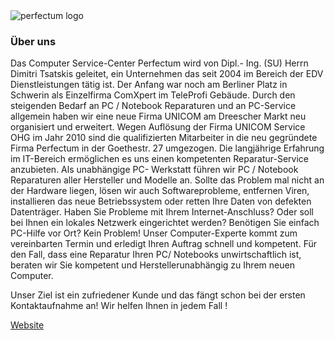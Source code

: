 <img src="https://www.perfectum-computer.de/uploads/site_logo.jpg" alt="perfectum logo"/>

### Über uns
Das Computer Service-Center Perfectum wird von Dipl.- Ing. (SU) Herrn Dimitri Tsatskis geleitet, ein Unternehmen das seit 2004 im Bereich der EDV Dienstleistungen tätig ist. Der Anfang war noch am Berliner Platz in Schwerin als Einzelfirma ComXpert im TeleProfi Gebäude. Durch den steigenden Bedarf an PC / Notebook Reparaturen und an PC-Service allgemein haben wir eine neue Firma UNICOM am Dreescher Markt neu organisiert und erweitert. Wegen Auflösung der Firma UNICOM Service OHG im Jahr 2010 sind die qualifizierten Mitarbeiter in die neu gegründete Firma Perfectum in der Goethestr. 27 umgezogen. Die langjährige Erfahrung im IT-Bereich ermöglichen es uns einen kompetenten Reparatur-Service anzubieten. Als unabhängige PC- Werkstatt führen wir PC / Notebook Reparaturen aller Hersteller und Modelle an. Sollte das Problem mal nicht an der Hardware liegen, lösen wir auch Softwareprobleme, entfernen Viren, installieren das neue Betriebssystem oder retten Ihre Daten von defekten Datenträger. Haben Sie Probleme mit Ihrem Internet-Anschluss? Oder soll bei Ihnen ein lokales Netzwerk eingerichtet werden? Benötigen Sie einfach PC-Hilfe vor Ort? Kein Problem! Unser Computer-Experte kommt zum vereinbarten Termin und erledigt Ihren Auftrag schnell und kompetent. Für den Fall, dass eine Reparatur Ihren PC/ Notebooks unwirtschaftlich ist, beraten wir Sie kompetent und Herstellerunabhängig zu Ihrem neuen Computer.

Unser Ziel ist ein zufriedener Kunde und das fängt schon bei der ersten Kontaktaufnahme an! Wir helfen Ihnen in jedem Fall !

[Website](https://www.perfectum-computer.de/)
